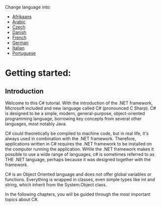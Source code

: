 Change language into:

  * [Afrikaans](../master/Translated/Afrikaans/README.md)
  * [Arabic](../master/Translated/Arabic/README.md)
  * [Czech](../master/Translated/Czech/README.md)
  * [Danish](../master/Translated/Danish/README.md)
  * [French](../master/Translated/French/README.md)
  * [German](../master/Translated/German/README.md)
  * [Italian](../master/Translated/Italian/README.md)
  * [Portuguese](../master/Translated/Portuguese/README.md)
  <!--
  * [Punjabi]
  * [Romanian]
  * [Russian]
  * [Serbian]
  * [Spanish]
  * [Turkish]
  * [Ukranian]
  * [Uzbek]
  * [Vietnamese]
  * [Yoruba] -->

# Getting started:

## Introduction

Welcome to this C# tutorial. With the introduction of the .NET framework, Microsoft included and new language called C# (pronounced C Sharp). C# is designed to be a smple, modern, general-purpose, object-oriented programming language, borrowing key concepts from several other languages, most notably Java.

C# could theoretically be compiled to machine code, but in real life, it's always used in combination with the .NET framework. Therefore, applications written in C# requires the .NET framework to be installed on the computer running the application. WHile the .NET framework makes it possible to use a wide range of languages, c# is sometimes referred to as THE .NET language, perhaps because it was designed together with the framework.

C# is an Object Oriented language and does not offer global variables or functions. Everything is wrapped in classes, even simple types like int and string, which inherit from the System.Object class.

In the following chapters, you will be guided through the most important topics about C#.